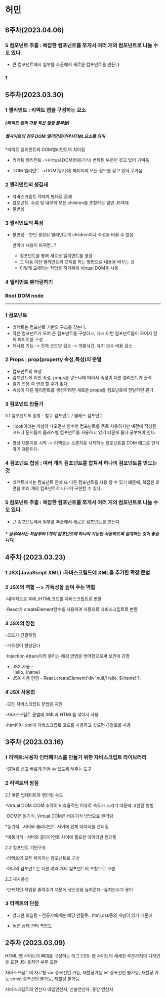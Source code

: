 # 허민

## 6주차(2023.04.06)

### 5 컴포넌트 추출 : 복잡한 컴포넌트를 쪼개서 여러 개의 컴포넌트로 나눌 수도 있다.

- 큰 컴포넌트에서 일부를 추출해서 새로운 컴포넌트를 만든다.

### 1

## 5주차(2023.03.30)

### 1 엘리먼트 : 리액트 앱을 구성하는 요소

##### (리액트 앱의 가장 작은 빌딩 블록들)

##### 웹사이트의 경우 DOM 엘리먼트이며 HTML요소를 의미

\*리액트 엘리먼트와 DOM엘리먼트의 차이점

- 리액트 엘리먼트 ->Virtual DOM(비동기식) 변화된 부분만 갖고 있어 가벼움

- DOM 엘리먼트 ->DOM(동기식) 페이지의 모든 정보를 갖고 있어 무거움

### 2 엘리먼트의 생김새

- 자바스크립트 객체의 형태로 존재
- 컴포넌트, 속성 및 내부의 모든 children을 포함하는 일반 JS객체
- 불변성

### 3 엘리먼트의 특징

- 불변성 - 한번 생성된 앨리먼트의 children이나 속성을 바꿀 수 없음

  만약에 내용이 바뀌면...?

  - 컴포넌트를 통해 새로운 엘리먼트를 생성
  - 그 다음 이전 엘리먼트와 교체를 하는 방법으로 내용을 바꾸는 것
  - 이렇게 교체라는 작업을 하기위해 Virtual DOM을 사용

### 4 엘리먼트 렌더링하기

### Root DOM node

---

### 1 컴포넌트

- 리액트는 컴포넌트 기반의 구조를 갖는다.
- 작은 컴포넌트가 모여 큰 컴포넌트를 구성하고, 다시 이런 컴포넌트들이 모여서 전체 페이지를 구성
- 재사용 가능 -> 전체 코드양 감소 -> 개발시간, 유지 보수 비용 감소

### 2 Props : prop(property 속성,특성)의 준말

- 컴포넌트의 속성
- 컴포넌트에 어떤 속성, props를 넣느냐에 따라서 속성이 다른 엘리먼트가 출력
- 읽기 전용 즉 변경 할 수가 없다.
- 속성이 다른 엘리먼트를 생성하려면 새로운 props를 컴포넌트에 전달하면 된다.

### 3 컴포넌트 만들기

3.1 컴포넌트의 종류 - 함수 컴포넌트 / 클래스 컴포넌트

- Hook이라는 개념이 나오면서 함수형 컴포넌트를 주로 사용하지만 예전에 작성된 코드나 문서들이 클래스형 컴포넌트를 사용하고 있기 떄문에 둘다 공부해야 한다.

- 항상 대문자로 시작 -> 리액트는 소문자로 시작하는 컴포넌트를 DOM 태그로 인식하기 떄문이다.

### 4 컴포넌트 합성 : 여러 개의 컴포넌트를 합쳐서 하나의 컴포넌트를 만드는 것

- 리액트에서는 컴포넌트 안에 또 다른 컴포넌트를 사용 할 수 있기 떄문에, 복잡한 화면을 여러 개의 컴포넌트로 나누어 구현할 수 있다.

### 5 컴포넌트 추출 : 복잡한 컴포넌트를 쪼개서 여러 개의 컴포넌트로 나눌 수도 있다.

- 큰 컴포넌트에서 일부를 추출해서 새로운 컴포넌트를 만든다.

##### \* 실무에서는 처음부터 1개의 컴포넌트에 하나의 기능만 사용하도록 설계하는 것이 좋습니다.

## 4주차 (2023.03.23)

### 1 JSX(JavaScript XML) :자바스크립드에 XML을 추가한 확장 문법

### 2 JSX의 역할 --> 가독성을 높여 주는 역할

-내부적으로 XML/HTML코드를 자바스크립트로 변환

-React가 createElement함수를 사용하여 자동으로 자바스크립트로 변환

### 3 JSX의 장점

-코드가 간결해짐

-가독성이 향상된다

-Injection Attack이라 불리는 해깅 방범을 방어함으로써 보안에 강함

- JSX 사용 - <div>Hello, {name}</div>
- JSX 사용 안함 - React.createElement('div',null,'Hello, ${name}');

### 4 JSX 사용법

-모든 자바스크립트 문법을 지원

-자바스크립트 문법에 XML과 HTML을 섞어서 사용

-html이나 xml에 자바스크립트 코드를 사용하고 싶으면 {}괄호를 사용

## 3주차 (2023.03.16)

### 1 리액트:사용자 인터페이스를 만들기 위한 자바스크립트 라이브러리

-SPA를 쉽고 빠르게 만들 수 있도록 해주는 도구

### 2 리액트의 장점

2.1 빠른 업테이트와 렌더링 속도

-Virtual DOM :DOM 조작이 비효율적인 이유로 속도가 느리기 때문에 고안된 방법

-DOM은 동기식, Virtual DOM은 비동기식 방법으로 렌더링

\*동기식 : 서버와 클라이언트 사이에 전체 데이터를 렌더링

\*비동기식 : 서버와 클라이언트 사이에 필요한 데이터만 렌더링

2.2 컴포넌트 기반구조

-리액트의 모든 페이지는 컴포넌트로 구성

-하나의 컴포넌트는 다른 여러 개의 컴포넌트의 조합으로 구성

2.3 재사용성

-반복적인 작업을 줄여주기 때문에 생산성을 높여준다 -유지보수가 용이

### 3 리액트의 단점

- 방대한 학습량 - 전공자에게는 해당 안될듯.. html,css등의 개념이 있기 때문에

- 높은 상태 관리 복잡도

## 2주차 (2023.03.09)

HTML:웹 사이트의 뼈대를 구성하는 테그
CSS: 웹 사이트의 세세한 부분까지의 디자인을 표현
JS: 동적인 부분 표현

자바스크립트의 자료형
var 중복선언 가능, 재할당가능
let 중복선언 불가능, 재할당 가능
const 중복선언 불가능, 재할당 불가능

자바스크립트의 연산자
대입연산자, 산술연산자, 증감 연산자
